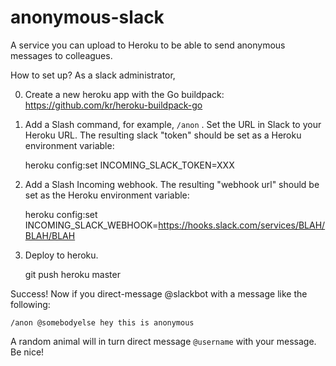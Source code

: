 # anonymous-slack
A service you can upload to Heroku to be able to send anonymous messages to colleagues.

How to set up? As a slack administrator,

0. Create a new heroku app with the Go buildpack: https://github.com/kr/heroku-buildpack-go

1. Add a Slash command, for example, `/anon` . Set the URL in Slack to your Heroku URL. The resulting slack "token" should be set as a Heroku environment variable:

   heroku config:set INCOMING_SLACK_TOKEN=XXX

2. Add a Slash Incoming webhook. The resulting "webhook url" should be set as the Heroku
   environment variable:

   heroku config:set INCOMING_SLACK_WEBHOOK=https://hooks.slack.com/services/BLAH/BLAH/BLAH

3. Deploy to heroku.

   git push heroku master

Success! Now if you direct-message @slackbot with a message like the following:

    /anon @somebodyelse hey this is anonymous

A random animal will in turn direct message `@username` with your message. Be
nice!
